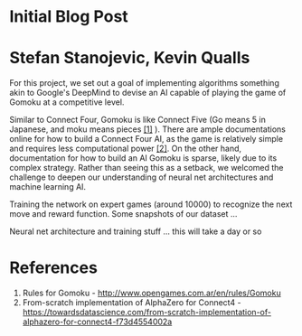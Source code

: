 
# Initial Blog Post
# Stefan Stanojevic, Kevin Qualls

For this project, we set out a goal of implementing algorithms something akin to Google's DeepMind to devise an AI capable of playing the game of Gomoku at a competitive level. 

Similar to Connect Four, Gomoku is like Connect Five (Go means 5 in Japanese, and moku means pieces [[1]](http://www.opengames.com.ar/en/rules/Gomoku) ). There are ample documentations online for how to build a Connect Four AI, as the game is relatively simple and requires less computational power [[2]](http://www.opengames.com.ar/en/rules/Gomoku). On the other hand, documentation for how to build an AI Gomoku is sparse, likely due to its complex strategy. Rather than seeing this as a setback, we welcomed the challenge to deepen our understanding of neural net architectures and machine learning AI.  


Training the network on expert games (around 10000) to recognize the next move and reward function. Some snapshots of our dataset ...

Neural net architecture and training stuff ... this will take a day or so


# References

1. Rules for Gomoku - http://www.opengames.com.ar/en/rules/Gomoku
2. From-scratch implementation of AlphaZero for Connect4 - https://towardsdatascience.com/from-scratch-implementation-of-alphazero-for-connect4-f73d4554002a
